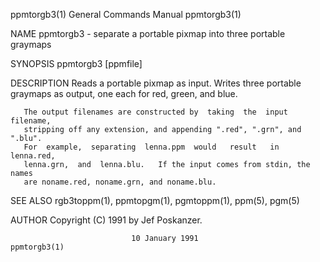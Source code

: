 ppmtorgb3(1)               General Commands Manual               ppmtorgb3(1)

NAME
       ppmtorgb3 - separate a portable pixmap into three portable graymaps

SYNOPSIS
       ppmtorgb3 [ppmfile]

DESCRIPTION
       Reads  a  portable pixmap as input.  Writes three portable graymaps as
       output, one each for red, green, and blue.

       The output filenames are constructed by  taking  the  input  filename,
       stripping off any extension, and appending ".red", ".grn", and ".blu".
       For  example,  separating  lenna.ppm  would   result   in   lenna.red,
       lenna.grn,  and  lenna.blu.   If the input comes from stdin, the names
       are noname.red, noname.grn, and noname.blu.

SEE ALSO
       rgb3toppm(1), ppmtopgm(1), pgmtoppm(1), ppm(5), pgm(5)

AUTHOR
       Copyright (C) 1991 by Jef Poskanzer.

                               10 January 1991                   ppmtorgb3(1)
